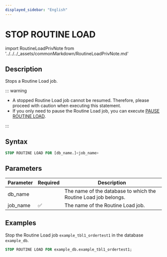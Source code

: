 ```yaml
---
displayed_sidebar: "English"
---
```


# STOP ROUTINE LOAD

import RoutineLoadPrivNote from '../../../_assets/commonMarkdown/RoutineLoadPrivNote.md'

## Description

Stops a Routine Load job.

<RoutineLoadPrivNote />

::: warning

- A stopped Routine Load job cannot be resumed. Therefore, please proceed with caution when executing this statement.
- If you only need to pause the Routine Load job, you can execute [PAUSE ROUTINE LOAD](./PAUSE_ROUTINE_LOAD.md).

:::

## Syntax

```SQL
STOP ROUTINE LOAD FOR [db_name.]<job_name>
```

## Parameters

| **Parameter** | **Required** | **Description**                                              |
| ------------- | ------------ | ------------------------------------------------------------ |
| db_name       |              | The name of the database to which the Routine Load job belongs. |
| job_name      | ✅            | The name of the Routine Load job.                            |

## Examples

Stop the Routine Load job `example_tbl1_ordertest1` in the database `example_db`.

```SQL
STOP ROUTINE LOAD FOR example_db.example_tbl1_ordertest1;
```
